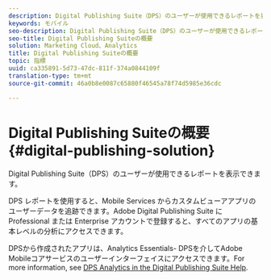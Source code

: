 ```yaml
---
description: Digital Publishing Suite（DPS）のユーザーが使用できるレポートを表示できます。
keywords: モバイル
seo-description: Digital Publishing Suite（DPS）のユーザーが使用できるレポートを表示できます。
seo-title: Digital Publishing Suiteの概要
solution: Marketing Cloud、Analytics
title: Digital Publishing Suiteの概要
topic: 指標
uuid: ca335891-5d73-47dc-811f-374a0844109f
translation-type: tm+mt
source-git-commit: 46a0b8e0087c65880f46545a78f74d5985e36cdc

---
```



# Digital Publishing Suiteの概要 {#digital-publishing-solution}

Digital Publishing Suite（DPS）のユーザーが使用できるレポートを表示できます。

DPS レポートを使用すると、Mobile Services からカスタムビューアアプリのユーザーデータを追跡できます。Adobe Digital Publishing Suite に Professional または Enterprise アカウントで登録すると、すべてのアプリの基本レベルの分析にアクセスできます。

DPSから作成されたアプリは、Analytics Essentials- DPSを介してAdobe Mobileコアサービスのユーザーインターフェイスにアクセスできます。For more information, see [DPS Analytics in the Digital Publishing Suite Help](https://helpx.adobe.com/digital-publishing-suite/help/omniture-analytics.html).